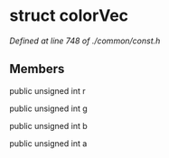 # struct colorVec

*Defined at line 748 of ./common/const.h*

## Members

public unsigned int r

public unsigned int g

public unsigned int b

public unsigned int a



